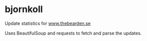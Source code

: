 # bjornkoll
Update statistics for www.thebearden.se

Uses BeautifulSoup and requests to fetch and parse the updates.
